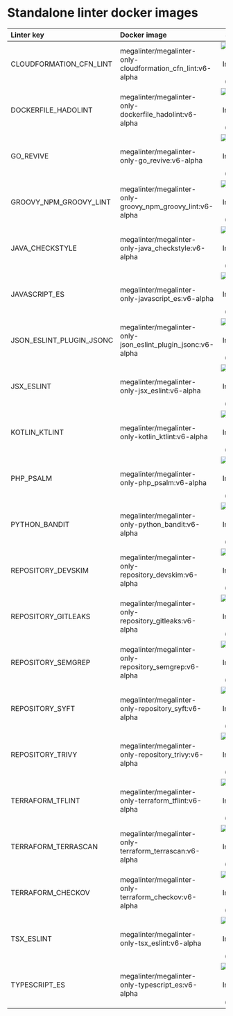 # Standalone linter docker images

| Linter key               | Docker image                                                 |                                                               Size                                                                |
|:-------------------------|:-------------------------------------------------------------|:---------------------------------------------------------------------------------------------------------------------------------:|
| CLOUDFORMATION_CFN_LINT  | megalinter/megalinter-only-cloudformation_cfn_lint:v6-alpha  | ![Docker Image Size (tag)](https://img.shields.io/docker/image-size/megalinter/megalinter-only-cloudformation_cfn_lint/v6-alpha)  |
| DOCKERFILE_HADOLINT      | megalinter/megalinter-only-dockerfile_hadolint:v6-alpha      |   ![Docker Image Size (tag)](https://img.shields.io/docker/image-size/megalinter/megalinter-only-dockerfile_hadolint/v6-alpha)    |
| GO_REVIVE                | megalinter/megalinter-only-go_revive:v6-alpha                |        ![Docker Image Size (tag)](https://img.shields.io/docker/image-size/megalinter/megalinter-only-go_revive/v6-alpha)         |
| GROOVY_NPM_GROOVY_LINT   | megalinter/megalinter-only-groovy_npm_groovy_lint:v6-alpha   |  ![Docker Image Size (tag)](https://img.shields.io/docker/image-size/megalinter/megalinter-only-groovy_npm_groovy_lint/v6-alpha)  |
| JAVA_CHECKSTYLE          | megalinter/megalinter-only-java_checkstyle:v6-alpha          |     ![Docker Image Size (tag)](https://img.shields.io/docker/image-size/megalinter/megalinter-only-java_checkstyle/v6-alpha)      |
| JAVASCRIPT_ES            | megalinter/megalinter-only-javascript_es:v6-alpha            |      ![Docker Image Size (tag)](https://img.shields.io/docker/image-size/megalinter/megalinter-only-javascript_es/v6-alpha)       |
| JSON_ESLINT_PLUGIN_JSONC | megalinter/megalinter-only-json_eslint_plugin_jsonc:v6-alpha | ![Docker Image Size (tag)](https://img.shields.io/docker/image-size/megalinter/megalinter-only-json_eslint_plugin_jsonc/v6-alpha) |
| JSX_ESLINT               | megalinter/megalinter-only-jsx_eslint:v6-alpha               |        ![Docker Image Size (tag)](https://img.shields.io/docker/image-size/megalinter/megalinter-only-jsx_eslint/v6-alpha)        |
| KOTLIN_KTLINT            | megalinter/megalinter-only-kotlin_ktlint:v6-alpha            |      ![Docker Image Size (tag)](https://img.shields.io/docker/image-size/megalinter/megalinter-only-kotlin_ktlint/v6-alpha)       |
| PHP_PSALM                | megalinter/megalinter-only-php_psalm:v6-alpha                |        ![Docker Image Size (tag)](https://img.shields.io/docker/image-size/megalinter/megalinter-only-php_psalm/v6-alpha)         |
| PYTHON_BANDIT            | megalinter/megalinter-only-python_bandit:v6-alpha            |      ![Docker Image Size (tag)](https://img.shields.io/docker/image-size/megalinter/megalinter-only-python_bandit/v6-alpha)       |
| REPOSITORY_DEVSKIM       | megalinter/megalinter-only-repository_devskim:v6-alpha       |    ![Docker Image Size (tag)](https://img.shields.io/docker/image-size/megalinter/megalinter-only-repository_devskim/v6-alpha)    |
| REPOSITORY_GITLEAKS      | megalinter/megalinter-only-repository_gitleaks:v6-alpha      |   ![Docker Image Size (tag)](https://img.shields.io/docker/image-size/megalinter/megalinter-only-repository_gitleaks/v6-alpha)    |
| REPOSITORY_SEMGREP       | megalinter/megalinter-only-repository_semgrep:v6-alpha       |    ![Docker Image Size (tag)](https://img.shields.io/docker/image-size/megalinter/megalinter-only-repository_semgrep/v6-alpha)    |
| REPOSITORY_SYFT          | megalinter/megalinter-only-repository_syft:v6-alpha          |     ![Docker Image Size (tag)](https://img.shields.io/docker/image-size/megalinter/megalinter-only-repository_syft/v6-alpha)      |
| REPOSITORY_TRIVY         | megalinter/megalinter-only-repository_trivy:v6-alpha         |     ![Docker Image Size (tag)](https://img.shields.io/docker/image-size/megalinter/megalinter-only-repository_trivy/v6-alpha)     |
| TERRAFORM_TFLINT         | megalinter/megalinter-only-terraform_tflint:v6-alpha         |     ![Docker Image Size (tag)](https://img.shields.io/docker/image-size/megalinter/megalinter-only-terraform_tflint/v6-alpha)     |
| TERRAFORM_TERRASCAN      | megalinter/megalinter-only-terraform_terrascan:v6-alpha      |   ![Docker Image Size (tag)](https://img.shields.io/docker/image-size/megalinter/megalinter-only-terraform_terrascan/v6-alpha)    |
| TERRAFORM_CHECKOV        | megalinter/megalinter-only-terraform_checkov:v6-alpha        |    ![Docker Image Size (tag)](https://img.shields.io/docker/image-size/megalinter/megalinter-only-terraform_checkov/v6-alpha)     |
| TSX_ESLINT               | megalinter/megalinter-only-tsx_eslint:v6-alpha               |        ![Docker Image Size (tag)](https://img.shields.io/docker/image-size/megalinter/megalinter-only-tsx_eslint/v6-alpha)        |
| TYPESCRIPT_ES            | megalinter/megalinter-only-typescript_es:v6-alpha            |      ![Docker Image Size (tag)](https://img.shields.io/docker/image-size/megalinter/megalinter-only-typescript_es/v6-alpha)       |

